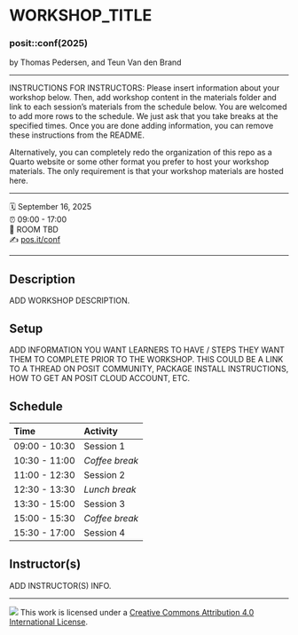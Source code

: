 WORKSHOP_TITLE
================

### posit::conf(2025)

by Thomas Pedersen, and Teun Van den Brand

-----

INSTRUCTIONS FOR INSTRUCTORS: Please insert information about your workshop below. Then, add workshop content in the materials folder and link to each session’s materials from the schedule below. You are welcomed to add more rows to the schedule. We just ask that you take breaks at the specified times. Once you are done adding information, you can remove these instructions from the README.

Alternatively, you can completely redo the organization of this repo  as a Quarto website or some other format you prefer to host your workshop materials. The only requirement is that your workshop materials are hosted here.

-----

:spiral_calendar: September 16, 2025  
:alarm_clock:     09:00 - 17:00  
:hotel:           ROOM TBD  
:writing_hand:    [pos.it/conf](http://pos.it/conf)

-----

## Description

ADD WORKSHOP DESCRIPTION.

## Setup

ADD INFORMATION YOU WANT LEARNERS TO HAVE / STEPS THEY WANT THEM TO COMPLETE PRIOR TO THE WORKSHOP. THIS COULD BE A LINK TO A THREAD ON POSIT COMMUNITY, PACKAGE INSTALL INSTRUCTIONS, HOW TO GET AN POSIT CLOUD ACCOUNT, ETC.

## Schedule

| Time          | Activity         |
| :------------ | :--------------- |
| 09:00 - 10:30 | Session 1        |
| 10:30 - 11:00 | *Coffee break*   |
| 11:00 - 12:30 | Session 2        |
| 12:30 - 13:30 | *Lunch break*    |
| 13:30 - 15:00 | Session 3        |
| 15:00 - 15:30 | *Coffee break*   |
| 15:30 - 17:00 | Session 4        |

## Instructor(s)

ADD INSTRUCTOR(S) INFO.

-----

![](https://i.creativecommons.org/l/by/4.0/88x31.png) This work is licensed under a [Creative Commons Attribution 4.0 International License](https://creativecommons.org/licenses/by/4.0/).

